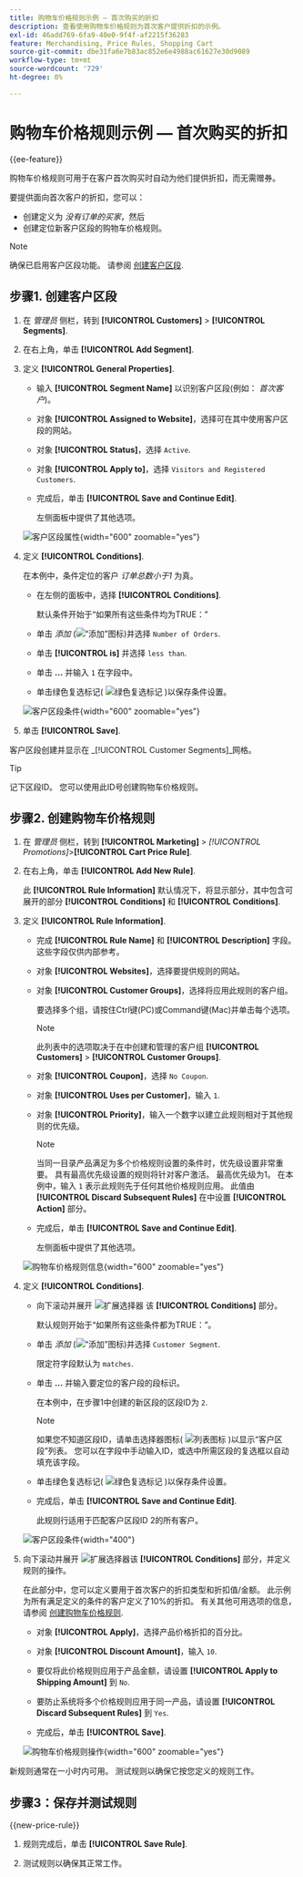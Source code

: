 ```yaml
---
title: 购物车价格规则示例 — 首次购买的折扣
description: 查看使用购物车价格规则为首次客户提供折扣的示例。
exl-id: 46add769-6fa9-40e0-9f4f-af2215f36283
feature: Merchandising, Price Rules, Shopping Cart
source-git-commit: dbe31fa6e7b83ac852e6e4988ac61627e30d9089
workflow-type: tm+mt
source-wordcount: '729'
ht-degree: 0%

---
```


# 购物车价格规则示例 — 首次购买的折扣

{{ee-feature}}

购物车价格规则可用于在客户首次购买时自动为他们提供折扣，而无需赠券。

要提供面向首次客户的折扣，您可以：

- 创建定义为 _没有订单的买家_，然后
- 创建定位新客户区段的购物车价格规则。

>[!NOTE]
>
>确保已启用客户区段功能。 请参阅 [创建客户区段](../customers/customer-segment-create.md).

## 步骤1. 创建客户区段

1. 在 _管理员_ 侧栏，转到 **[!UICONTROL Customers]** > **[!UICONTROL Segments]**.

1. 在右上角，单击 **[!UICONTROL Add Segment]**.

1. 定义 **[!UICONTROL General Properties]**.

   - 输入 **[!UICONTROL Segment Name]** 以识别客户区段(例如： _首次客户_)。

   - 对象 **[!UICONTROL Assigned to Website]**，选择可在其中使用客户区段的网站。

   - 对象 **[!UICONTROL Status]**，选择 `Active`.

   - 对象 **[!UICONTROL Apply to]**，选择 `Visitors and Registered Customers`.

   - 完成后，单击 **[!UICONTROL Save and Continue Edit]**.

     左侧面板中提供了其他选项。

   ![客户区段属性](./assets/customer-segment-first-time.png){width="600" zoomable="yes"}

1. 定义 **[!UICONTROL Conditions]**.

   在本例中，条件定位的客户 _订单总数小于1_ 为真。

   - 在左侧的面板中，选择 **[!UICONTROL Conditions]**.

     默认条件开始于“如果所有这些条件均为TRUE：”

   - 单击 _添加_ (![“添加”图标](../assets/icon-add-green-circle.png))并选择 `Number of Orders`.

   - 单击 **[!UICONTROL is]** 并选择 `less than`.

   - 单击 **...** 并输入 `1` 在字段中。

   - 单击绿色复选标记( ![绿色复选标记](../assets/icon-checkmark-green-circle.png) )以保存条件设置。

   ![客户区段条件](./assets/customer-segment-first-time-condition.png){width="600" zoomable="yes"}

1. 单击 **[!UICONTROL Save]**.

客户区段创建并显示在 _[!UICONTROL Customer Segments]_网格。

>[!TIP]
>
>记下区段ID。 您可以使用此ID号创建购物车价格规则。

## 步骤2. 创建购物车价格规则

1. 在 _管理员_ 侧栏，转到 **[!UICONTROL Marketing]** > _[!UICONTROL Promotions]_>**[!UICONTROL Cart Price Rule]**.

1. 在右上角，单击 **[!UICONTROL Add New Rule]**.

   此 **[!UICONTROL Rule Information]** 默认情况下，将显示部分，其中包含可展开的部分 **[!UICONTROL Conditions]** 和 **[!UICONTROL Conditions]**.

1. 定义 **[!UICONTROL Rule Information]**.

   - 完成 **[!UICONTROL Rule Name]** 和 **[!UICONTROL Description]** 字段。 这些字段仅供内部参考。

   - 对象 **[!UICONTROL Websites]**，选择要提供规则的网站。

   - 对象 **[!UICONTROL Customer Groups]**，选择将应用此规则的客户组。

     要选择多个组，请按住Ctrl键(PC)或Command键(Mac)并单击每个选项。

     >[!NOTE]
     >
     >此列表中的选项取决于在中创建和管理的客户组 **[!UICONTROL Customers]** > **[!UICONTROL Customer Groups]**.

   - 对象 **[!UICONTROL Coupon]**，选择 `No Coupon`.

   - 对象 **[!UICONTROL Uses per Customer]**，输入 `1`.

   - 对象 **[!UICONTROL Priority]**，输入一个数字以建立此规则相对于其他规则的优先级。

     >[!NOTE]
     >
     >当同一目录产品满足为多个价格规则设置的条件时，优先级设置非常重要。 具有最高优先级设置的规则将针对客户激活。 最高优先级为1。 在本例中，输入 `1` 表示此规则先于任何其他价格规则应用。 此值由 **[!UICONTROL Discard Subsequent Rules]** 在中设置 **[!UICONTROL Action]** 部分。

   - 完成后，单击 **[!UICONTROL Save and Continue Edit]**.

     左侧面板中提供了其他选项。

   ![购物车价格规则信息](./assets/rule-information-first-time.png){width="600" zoomable="yes"}

1. 定义 **[!UICONTROL Conditions]**.

   - 向下滚动并展开 ![扩展选择器](../assets/icon-display-expand.png) 该 **[!UICONTROL Conditions]** 部分。

     默认规则开始于“如果所有这些条件都为TRUE：”。

   - 单击 _添加_ (![“添加”图标](../assets/icon-add-green-circle.png))并选择 `Customer Segment`.

     限定符字段默认为 `matches`.

   - 单击 **...** 并输入要定位的客户段的段标识。

     在本例中，在步骤1中创建的新区段的区段ID为 `2`.

     >[!NOTE]
     >
     >如果您不知道区段ID，请单击选择器图标( ![列表图标](../assets/icon-list-chooser.png) )以显示“客户区段”列表。 您可以在字段中手动输入ID，或选中所需区段的复选框以自动填充该字段。

   - 单击绿色复选标记( ![绿色复选标记](../assets/icon-checkmark-green-circle.png) )以保存条件设置。

   - 完成后，单击 **[!UICONTROL Save and Continue Edit]**.

     此规则行适用于匹配客户区段ID 2的所有客户。

   ![客户区段条件](./assets/customer-segment-matches.png){width="400"}

1. 向下滚动并展开 ![扩展选择器](../assets/icon-display-expand.png)该 **[!UICONTROL Conditions]** 部分，并定义规则的操作。

   在此部分中，您可以定义要用于首次客户的折扣类型和折扣值/金额。 此示例为所有满足定义的条件的客户定义了10%的折扣。 有关其他可用选项的信息，请参阅 [创建购物车价格规则](price-rules-cart-create.md).

   - 对象 **[!UICONTROL Apply]**，选择产品价格折扣的百分比。

   - 对象 **[!UICONTROL Discount Amount]**，输入 `10`.

   - 要仅将此价格规则应用于产品金额，请设置 **[!UICONTROL Apply to Shipping Amount]** 到 `No`.

   - 要防止系统将多个价格规则应用于同一产品，请设置 **[!UICONTROL Discard Subsequent Rules]** 到 `Yes`.

   - 完成后，单击 **[!UICONTROL Save]**.

   ![购物车价格规则操作](./assets/actions-first-time.png){width="600" zoomable="yes"}

新规则通常在一小时内可用。 测试规则以确保它按您定义的规则工作。

## 步骤3：保存并测试规则

{{new-price-rule}}

1. 规则完成后，单击 **[!UICONTROL Save Rule]**.

1. 测试规则以确保其正常工作。
